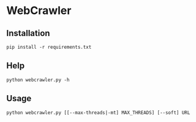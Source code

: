 # WebCrawler

## Installation

```
pip install -r requirements.txt
```

## Help

```
python webcrawler.py -h
```

## Usage

```
python webcrawler.py [[--max-threads|-mt] MAX_THREADS] [--soft] URL
```